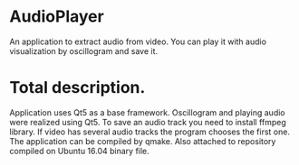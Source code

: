 # AudioPlayer
An application to extract audio from video. You can play it with audio visualization by oscillogram and save it.

# Total description.
Application uses Qt5 as a base framework. Oscillogram and playing audio were realized using Qt5. To save an audio track you need to install ffmpeg library. If video has several audio tracks the program chooses the first one. The application can be compiled by qmake. Also attached to repository compiled on Ubuntu 16.04 binary file.
